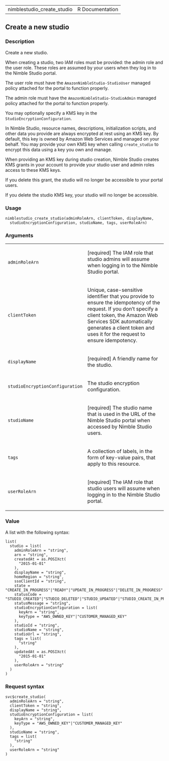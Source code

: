 <table style="width: 100%;">
<tbody>
<tr class="odd">
<td>nimblestudio_create_studio</td>
<td style="text-align: right;">R Documentation</td>
</tr>
</tbody>
</table>

## Create a new studio

### Description

Create a new studio.

When creating a studio, two IAM roles must be provided: the admin role
and the user role. These roles are assumed by your users when they log
in to the Nimble Studio portal.

The user role must have the `AmazonNimbleStudio-StudioUser` managed
policy attached for the portal to function properly.

The admin role must have the `AmazonNimbleStudio-StudioAdmin` managed
policy attached for the portal to function properly.

You may optionally specify a KMS key in the
`StudioEncryptionConfiguration`.

In Nimble Studio, resource names, descriptions, initialization scripts,
and other data you provide are always encrypted at rest using an KMS
key. By default, this key is owned by Amazon Web Services and managed on
your behalf. You may provide your own KMS key when calling
`create_studio` to encrypt this data using a key you own and manage.

When providing an KMS key during studio creation, Nimble Studio creates
KMS grants in your account to provide your studio user and admin roles
access to these KMS keys.

If you delete this grant, the studio will no longer be accessible to
your portal users.

If you delete the studio KMS key, your studio will no longer be
accessible.

### Usage

    nimblestudio_create_studio(adminRoleArn, clientToken, displayName,
      studioEncryptionConfiguration, studioName, tags, userRoleArn)

### Arguments

<table>
<colgroup>
<col style="width: 35%" />
<col style="width: 65%" />
</colgroup>
<tbody>
<tr class="odd">
<td><code
id="nimblestudio_create_studio_:_adminRoleArn">adminRoleArn</code></td>
<td><p>[required] The IAM role that studio admins will assume when
logging in to the Nimble Studio portal.</p></td>
</tr>
<tr class="even">
<td><code
id="nimblestudio_create_studio_:_clientToken">clientToken</code></td>
<td><p>Unique, case-sensitive identifier that you provide to ensure the
idempotency of the request. If you don’t specify a client token, the
Amazon Web Services SDK automatically generates a client token and uses
it for the request to ensure idempotency.</p></td>
</tr>
<tr class="odd">
<td><code
id="nimblestudio_create_studio_:_displayName">displayName</code></td>
<td><p>[required] A friendly name for the studio.</p></td>
</tr>
<tr class="even">
<td><code
id="nimblestudio_create_studio_:_studioEncryptionConfiguration">studioEncryptionConfiguration</code></td>
<td><p>The studio encryption configuration.</p></td>
</tr>
<tr class="odd">
<td><code
id="nimblestudio_create_studio_:_studioName">studioName</code></td>
<td><p>[required] The studio name that is used in the URL of the Nimble
Studio portal when accessed by Nimble Studio users.</p></td>
</tr>
<tr class="even">
<td><code id="nimblestudio_create_studio_:_tags">tags</code></td>
<td><p>A collection of labels, in the form of key-value pairs, that
apply to this resource.</p></td>
</tr>
<tr class="odd">
<td><code
id="nimblestudio_create_studio_:_userRoleArn">userRoleArn</code></td>
<td><p>[required] The IAM role that studio users will assume when
logging in to the Nimble Studio portal.</p></td>
</tr>
</tbody>
</table>

### Value

A list with the following syntax:

    list(
      studio = list(
        adminRoleArn = "string",
        arn = "string",
        createdAt = as.POSIXct(
          "2015-01-01"
        ),
        displayName = "string",
        homeRegion = "string",
        ssoClientId = "string",
        state = "CREATE_IN_PROGRESS"|"READY"|"UPDATE_IN_PROGRESS"|"DELETE_IN_PROGRESS"|"DELETED"|"DELETE_FAILED"|"CREATE_FAILED"|"UPDATE_FAILED",
        statusCode = "STUDIO_CREATED"|"STUDIO_DELETED"|"STUDIO_UPDATED"|"STUDIO_CREATE_IN_PROGRESS"|"STUDIO_UPDATE_IN_PROGRESS"|"STUDIO_DELETE_IN_PROGRESS"|"STUDIO_WITH_LAUNCH_PROFILES_NOT_DELETED"|"STUDIO_WITH_STUDIO_COMPONENTS_NOT_DELETED"|"STUDIO_WITH_STREAMING_IMAGES_NOT_DELETED"|"AWS_SSO_NOT_ENABLED"|"AWS_SSO_ACCESS_DENIED"|"ROLE_NOT_OWNED_BY_STUDIO_OWNER"|"ROLE_COULD_NOT_BE_ASSUMED"|"INTERNAL_ERROR"|"ENCRYPTION_KEY_NOT_FOUND"|"ENCRYPTION_KEY_ACCESS_DENIED"|"AWS_SSO_CONFIGURATION_REPAIRED"|"AWS_SSO_CONFIGURATION_REPAIR_IN_PROGRESS"|"AWS_STS_REGION_DISABLED",
        statusMessage = "string",
        studioEncryptionConfiguration = list(
          keyArn = "string",
          keyType = "AWS_OWNED_KEY"|"CUSTOMER_MANAGED_KEY"
        ),
        studioId = "string",
        studioName = "string",
        studioUrl = "string",
        tags = list(
          "string"
        ),
        updatedAt = as.POSIXct(
          "2015-01-01"
        ),
        userRoleArn = "string"
      )
    )

### Request syntax

    svc$create_studio(
      adminRoleArn = "string",
      clientToken = "string",
      displayName = "string",
      studioEncryptionConfiguration = list(
        keyArn = "string",
        keyType = "AWS_OWNED_KEY"|"CUSTOMER_MANAGED_KEY"
      ),
      studioName = "string",
      tags = list(
        "string"
      ),
      userRoleArn = "string"
    )
